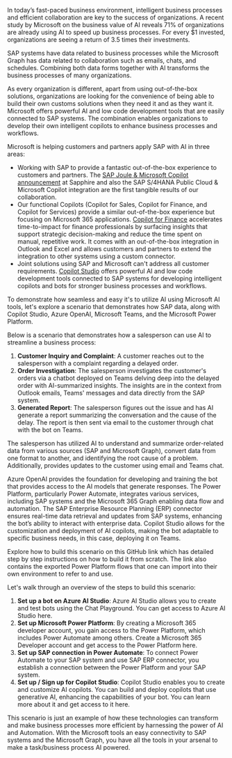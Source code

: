 In today’s fast-paced business environment, intelligent business processes and efficient collaboration are key to the success of organizations. A recent study by Microsoft on the business value of AI reveals 71% of organizations are already using AI to speed up business processes. For every $1 invested, organizations are seeing a return of 3.5 times their investments. 

SAP systems have data related to business processes while the Microsoft Graph has data related to collaboration such as emails, chats, and schedules. Combining both data forms together with AI transforms the business processes of many organizations.

As every organization is different, apart from using out-of-the-box solutions, organizations are looking for the convenience of being able to build their own customs solutions when they need it and as they want it. Microsoft offers powerful AI and low code development tools that are easily connected to SAP systems. The combination enables organizations to develop their own intelligent copilots to enhance business processes and workflows. 

Microsoft is helping customers and partners apply SAP with AI in three areas: 

- Working with SAP to provide a fantastic out-of-the-box experience to customers and partners. The [SAP Joule & Microsoft Copilot announcement](https://news.sap.com/2024/06/joule-microsoft-copilot-unified-work-experience/) at Sapphire and also the SAP S/4HANA Public Cloud & Microsoft Copilot integration are the first tangible results of our collaboration. 
- Our functional Copilots (Copilot for Sales, Copilot for Finance, and Copilot for Services) provide a similar out-of-the-box experience but focusing on Microsoft 365 applications. [Copilot for Finance](/copilot/finance/) accelerates time-to-impact for finance professionals by surfacing insights that support strategic decision-making and reduce the time spent on manual, repetitive work. It comes with an out-of-the-box integration in Outlook and Excel and allows customers and partners to extend the integration to other systems using a custom connector. 
- Joint solutions using SAP and Microsoft can't address all customer requirements. [Copilot Studio](https://www.microsoft.com/microsoft-copilot/microsoft-copilot-studio) offers powerful AI and low code development tools connected to SAP systems for developing intelligent copilots and bots for stronger business processes and workflows. 

To demonstrate how seamless and easy it's to utilize AI using Microsoft AI tools, let's explore a scenario that demonstrates how SAP data, along with Copilot Studio, Azure OpenAI, Microsoft Teams, and the Microsoft Power Platform.

Below is a scenario that demonstrates how a salesperson can use AI to streamline a business process:

1. **Customer Inquiry and Complaint**: A customer reaches out to the salesperson with a complaint regarding a delayed order. 
2. **Order Investigation**: The salesperson investigates the customer's orders via a chatbot deployed on Teams delving deep into the delayed order with AI-summarized insights. The insights are in the context from Outlook emails, Teams' messages and data directly from the SAP system. 
3. **Generated Report**: The salesperson figures out the issue and has AI generate a report summarizing the conversation and the cause of the delay. The report is then sent via email to the customer through chat with the bot on Teams.

The salesperson has utilized AI to understand and summarize order-related data from various sources (SAP and Microsoft Graph), convert data from one format to another, and identifying the root cause of a problem. Additionally, provides updates to the customer using email and Teams chat. 

Azure OpenAI provides the foundation for developing and training the bot that provides access to the AI models that generate responses. The Power Platform, particularly Power Automate, integrates various services, including SAP systems and the Microsoft 365 Graph enabling data flow and automation. The SAP Enterprise Resource Planning (ERP) connector ensures real-time data retrieval and updates from SAP systems, enhancing the bot’s ability to interact with enterprise data. Copilot Studio allows for the customization and deployment of AI copilots, making the bot adaptable to specific business needs, in this case, deploying it on Teams.

Explore how to build this scenario on this GitHub link which has detailed step by step instructions on how to build it from scratch. The link also contains the exported Power Platform flows that one can import into their own environment to refer to and use.

Let's walk through an overview of the steps to build this scenario:

1. **Set up a bot on Azure AI Studio**: Azure AI Studio allows you to create and test bots using the Chat Playground. You can get access to Azure AI Studio here. 
2. **Set up Microsoft Power Platform**: By creating a Microsoft 365 developer account, you gain access to the Power Platform, which includes Power Automate among others. Create a Microsoft 365 Developer account and get access to the Power Platform here.
3. **Set up SAP connection in Power Automate**: To connect Power Automate to your SAP system and use SAP ERP connector, you establish a connection between the Power Platform and your SAP system. 
4. **Set up / Sign up for Copilot Studio**: Copilot Studio enables you to create and customize AI copilots. You can build and deploy copilots that use generative AI, enhancing the capabilities of your bot. You can learn more about it and get access to it here.

This scenario is just an example of how these technologies can transform and make business processes more efficient by harnessing the power of AI and Automation. With the Microsoft tools an easy connectivity to SAP systems and the Microsoft Graph, you have all the tools in your arsenal to make a task/business process AI powered. 
